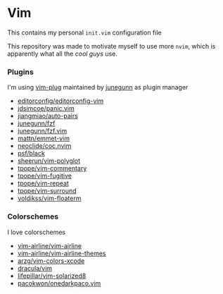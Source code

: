 # Vim

This contains my personal `init.vim` configuration file

This repository was made to motivate myself to use more `nvim`, which is apparently what all the *cool guys* use.

### Plugins
I'm using [vim-plug](https://github.com/junegunn/vim-plug) maintained by [junegunn](https://github.com/junegunn) as plugin manager
* [editorconfig/editorconfig-vim](https://github.com/editorconfig/editorconfig-vim)
* [jdsimcoe/panic.vim](https://github.com/jdsimcoe/panic.vim)
* [jiangmiao/auto-pairs](https://github.com/jiangmiao/auto-pairs)
* [junegunn/fzf](https://github.com/junegunn/fzf)
* [junegunn/fzf.vim](https://github.com/junegunn/fzf.vim)
* [mattn/emmet-vim](https://github.com/mattn/emmet-vim)
* [neoclide/coc.nvim](https://github.com/neoclide/coc.nvim)
* [psf/black](https://github.com/psf/black)
* [sheerun/vim-polyglot](https://github.com/sheerun/vim-polyglot)
* [tpope/vim-commentary](https://github.com/tpope/vim-commentary)
* [tpope/vim-fugitive](https://github.com/tpope/vim-fugitive)
* [tpope/vim-repeat](https://github.com/tpope/vim-repeat)
* [tpope/vim-surround](https://github.com/tpope/vim-surround)
* [voldikss/vim-floaterm](https://github.com/voldikss/vim-floaterm)

### Colorschemes
I love colorschemes
* [vim-airline/vim-airline](https://github.com/vim-airline/vim-airline)
* [vim-airline/vim-airline-themes](https://github.com/vim-airline/vim-airline-themes)
* [arzg/vim-colors-xcode](https://github.com/arzg/vim-colors-xcode)
* [dracula/vim](https://github.com/dracula/vim)
* [lifepillar/vim-solarized8](https://github.com/lifepillar/vim-solarized8)
* [pacokwon/onedarkpaco.vim](https://github.com/pacokwon/onedarkpaco.vim)
